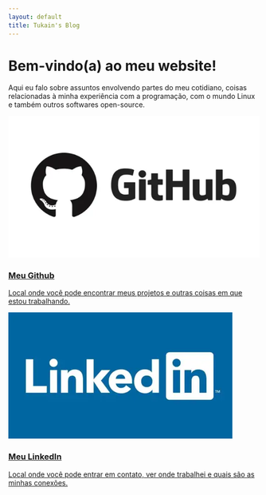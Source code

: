 ```yaml
---
layout: default
title: Tukain's Blog
---
```

<div class="welcome">
  <hgroup>
    <h1>Bem-vindo(a) ao meu website!</h1>
    <p>
      Aqui eu falo sobre assuntos envolvendo partes do meu cotidiano,
      coisas relacionadas à minha experiência com a programação, com o
      mundo Linux e também outros softwares open-source.
    </p>
  </hgroup>
</div>

<div class="center">

<article class="card">
  <a href="https://github.com/tukainpng" class="post-link">
    <img src="/assets/img/github.webp">
    <h3>
      Meu Github
    </h3>
    <p>
      Local onde você pode encontrar meus projetos e outras coisas em que
      estou trabalhando.
    </p>
  </a>
</article>

<article class="card">
  <a href="https://www.linkedin.com/in/diogo-fernandes-710193282/" class="post-link">
    <img src="/assets/img/linkedin.webp">
    <h3>
      Meu LinkedIn
    </h3>
    <p>
      Local onde você pode entrar em contato, ver onde
      trabalhei e quais são as minhas conexões.
    </p>
  </a>
</article>

</div>

